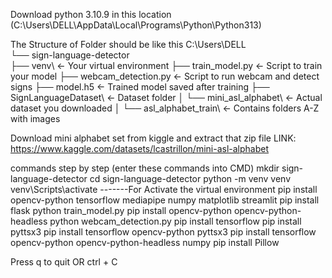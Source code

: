
Download python 3.10.9 in this location (C:\Users\DELL\AppData\Local\Programs\Python\Python313\)

The Structure of Folder should be like this
C:\Users\DELL\
└── sign-language-detector\
    ├── venv\                         ← Your virtual environment
    ├── train_model.py               ← Script to train your model
    ├── webcam_detection.py          ← Script to run webcam and detect signs
    ├── model.h5                     ← Trained model saved after training
    ├── SignLanguageDataset\         ← Dataset folder
    │   └── mini_asl_alphabet\       ← Actual dataset you downloaded
    │       └── asl_alphabet_train\  ← Contains folders A-Z with images


Download mini alphabet set from kiggle and extract that zip file LINK: https://www.kaggle.com/datasets/lcastrillon/mini-asl-alphabet

commands step by step (enter these commands into CMD) 
mkdir sign-language-detector
cd sign-language-detector
python -m venv venv
venv\Scripts\activate -------For Activate the virtual environment
pip install opencv-python tensorflow mediapipe numpy matplotlib streamlit
pip install flask
python train_model.py
pip install opencv-python opencv-python-headless
python webcam_detection.py
pip install tensorflow
pip install pyttsx3
pip install tensorflow opencv-python pyttsx3
pip install tensorflow opencv-python opencv-python-headless numpy
pip install Pillow


Press q to quit OR  ctrl + C 
